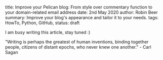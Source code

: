 title: Improve your Pelican blog: From style over commentary function to your domain-related email address
date:  2nd May 2020
author: Robin Beer
summary: Improve your blog's appearance and tailor it to your needs.
tags: HowTo, Python, GitHub,
status: draft

I am busy writing this article, stay tuned :)

"Writing is perhaps the greatest of human inventions, binding together people, citizens of distant epochs, who never knew one another." - Carl Sagan

<!-- ## Style

 - "textwidth"
 - link colors
 - pelican style

## Commentary Section powered by disqus

## professional domain-related email address
 -->
